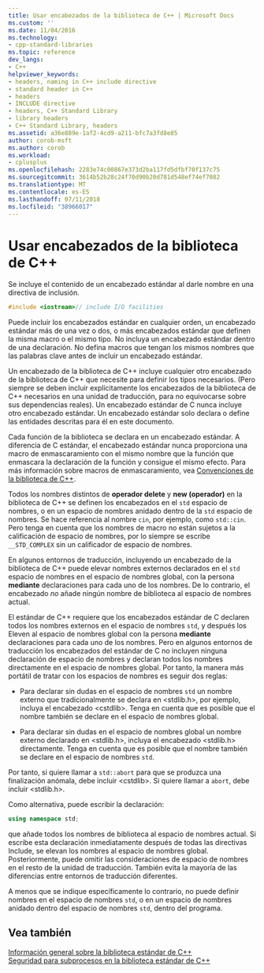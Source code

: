 ```yaml
---
title: Usar encabezados de la biblioteca de C++ | Microsoft Docs
ms.custom: ''
ms.date: 11/04/2016
ms.technology:
- cpp-standard-libraries
ms.topic: reference
dev_langs:
- C++
helpviewer_keywords:
- headers, naming in C++ include directive
- standard header in C++
- headers
- INCLUDE directive
- headers, C++ Standard Library
- library headers
- C++ Standard Library, headers
ms.assetid: a36e889e-1af2-4cd9-a211-bfc7a3fd8e85
author: corob-msft
ms.author: corob
ms.workload:
- cplusplus
ms.openlocfilehash: 2283e74c00867e373d2ba117fd5dfbf70f137c75
ms.sourcegitcommit: 3614b52b28c24f70d90b20d781d548ef74ef7082
ms.translationtype: MT
ms.contentlocale: es-ES
ms.lasthandoff: 07/11/2018
ms.locfileid: "38966017"
---
```

# <a name="using-c-library-headers"></a>Usar encabezados de la biblioteca de C++

Se incluye el contenido de un encabezado estándar al darle nombre en una directiva de inclusión.

```cpp
#include <iostream>// include I/O facilities
```

Puede incluir los encabezados estándar en cualquier orden, un encabezado estándar más de una vez o dos, o más encabezados estándar que definen la misma macro o el mismo tipo. No incluya un encabezado estándar dentro de una declaración. No defina macros que tengan los mismos nombres que las palabras clave antes de incluir un encabezado estándar.

Un encabezado de la biblioteca de C++ incluye cualquier otro encabezado de la biblioteca de C++ que necesite para definir los tipos necesarios. (Pero siempre se deben incluir explícitamente los encabezados de la biblioteca de C++ necesarios en una unidad de traducción, para no equivocarse sobre sus dependencias reales). Un encabezado estándar de C nunca incluye otro encabezado estándar. Un encabezado estándar solo declara o define las entidades descritas para él en este documento.

Cada función de la biblioteca se declara en un encabezado estándar. A diferencia de C estándar, el encabezado estándar nunca proporciona una macro de enmascaramiento con el mismo nombre que la función que enmascara la declaración de la función y consigue el mismo efecto. Para más información sobre macros de enmascaramiento, vea [Convenciones de la biblioteca de C++](../standard-library/cpp-library-conventions.md).

Todos los nombres distintos de **operador delete** y **new (operador)** en la biblioteca de C++ se definen los encabezados en el `std` espacio de nombres, o en un espacio de nombres anidado dentro de la `std` espacio de nombres. Se hace referencia al nombre `cin`, por ejemplo, como `std::cin`. Pero tenga en cuenta que los nombres de macro no están sujetos a la calificación de espacio de nombres, por lo siempre se escribe `__STD_COMPLEX` sin un calificador de espacio de nombres.

En algunos entornos de traducción, incluyendo un encabezado de la biblioteca de C++ puede elevar nombres externos declarados en el `std` espacio de nombres en el espacio de nombres global, con la persona **mediante** declaraciones para cada uno de los nombres. De lo contrario, el encabezado *no* añade ningún nombre de biblioteca al espacio de nombres actual.

El estándar de C++ requiere que los encabezados estándar de C declaren todos los nombres externos en el espacio de nombres `std`, y después los Eleven al espacio de nombres global con la persona **mediante** declaraciones para cada uno de los nombres. Pero en algunos entornos de traducción los encabezados del estándar de C no incluyen ninguna declaración de espacio de nombres y declaran todos los nombres directamente en el espacio de nombres global. Por tanto, la manera más portátil de tratar con los espacios de nombres es seguir dos reglas:

- Para declarar sin dudas en el espacio de nombres `std` un nombre externo que tradicionalmente se declara en \<stdlib.h>, por ejemplo, incluya el encabezado \<cstdlib>. Tenga en cuenta que es posible que el nombre también se declare en el espacio de nombres global.

- Para declarar sin dudas en el espacio de nombres global un nombre externo declarado en \<stdlib.h>, incluya el encabezado \<stdlib.h> directamente. Tenga en cuenta que es posible que el nombre también se declare en el espacio de nombres `std`.

Por tanto, si quiere llamar a `std::abort` para que se produzca una finalización anómala, debe incluir \<cstdlib>. Si quiere llamar a `abort`, debe incluir \<stdlib.h>.

Como alternativa, puede escribir la declaración:

```cpp
using namespace std;
```

que añade todos los nombres de biblioteca al espacio de nombres actual. Si escribe esta declaración inmediatamente después de todas las directivas Include, se elevan los nombres al espacio de nombres global. Posteriormente, puede omitir las consideraciones de espacio de nombres en el resto de la unidad de traducción. También evita la mayoría de las diferencias entre entornos de traducción diferentes.

A menos que se indique específicamente lo contrario, no puede definir nombres en el espacio de nombres `std`, o en un espacio de nombres anidado dentro del espacio de nombres `std`, dentro del programa.

## <a name="see-also"></a>Vea también

[Información general sobre la biblioteca estándar de C++](../standard-library/cpp-standard-library-overview.md)<br/>
[Seguridad para subprocesos en la biblioteca estándar de C++](../standard-library/thread-safety-in-the-cpp-standard-library.md)<br/>
